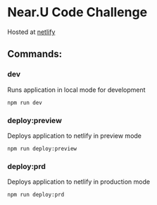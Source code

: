 # Near.U Code Challenge

Hosted at [netlify](https://prismatic-pithivier-df84b3.netlify.app/)

## Commands:

### dev

Runs application in local mode for development

```
npm run dev
```

### deploy:preview

Deploys application to netlify in preview mode

```
npm run deploy:preview
```

### deploy:prd

Deploys application to netlify in production mode

```
npm run deploy:prd
```
